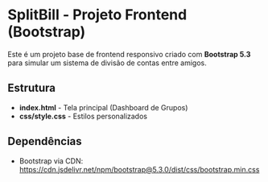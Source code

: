 # SplitBill - Projeto Frontend (Bootstrap)

Este é um projeto base de frontend responsivo criado com **Bootstrap 5.3** para simular um sistema de divisão de contas entre amigos.

## Estrutura

- **index.html** - Tela principal (Dashboard de Grupos)
- **css/style.css** - Estilos personalizados

## Dependências

- Bootstrap via CDN:
https://cdn.jsdelivr.net/npm/bootstrap@5.3.0/dist/css/bootstrap.min.css
